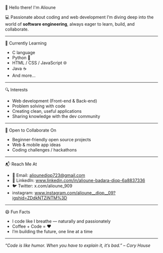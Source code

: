  👋 Hello there! I'm Alioune

 💻 Passionate about coding and web development
I’m diving deep into the world of **software engineering**, always eager to learn, build, and collaborate.

---

 🚀 Currently Learning
- C language
- Python 🐍
- HTML / CSS / JavaScript 🌐
- Java ☕
- And more...

---

 🔍 Interests
- Web development (Front-end & Back-end)
- Problem solving with code
- Creating clean, useful applications
- Sharing knowledge with the dev community

---

 🤝 Open to Collaborate On
- Beginner-friendly open source projects
- Web & mobile app ideas
- Coding challenges / hackathons

---

 📬 Reach Me At
- 📧 Email: aliounediop723@gmail.com  
- 💼 LinkedIn: www.linkedin.com/in/alioune-badara-diop-6a8837336
- 🐦 Twitter: x.com/alioune_909
- instagram: www.instagram.com/alioune__diop__09?igshid=ZDdkNTZiNTM%3D 

---

 😄 Fun Facts
- I code like I breathe — naturally and passionately  
- Coffee + Code = ❤️  
- I’m building the future, one line at a time  

---

_“Code is like humor. When you have to explain it, it’s bad.” – Cory House_
